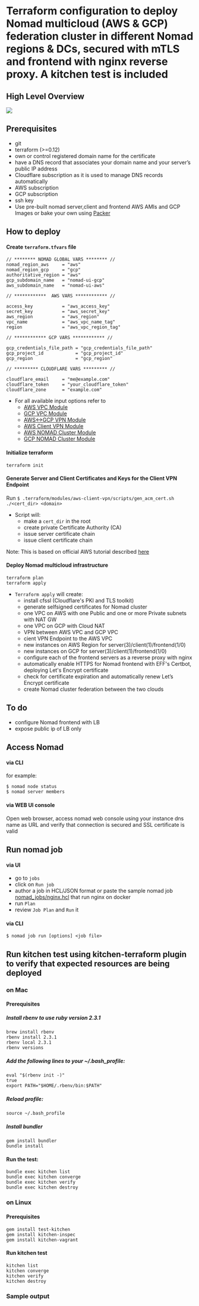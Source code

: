 # Terraform configuration to deploy Nomad multicloud (AWS & GCP) federation cluster in different Nomad regions & DCs, secured with mTLS and frontend with nginx reverse proxy. A kitchen test is included

## High Level Overview

<img src="diagrams/nomad-multicloud.png" />

## Prerequisites

- git
- terraform (>=0.12)
- own or control registered domain name for the certificate 
- have a DNS record that associates your domain name and your server’s public IP address
- Cloudflare subscription as it is used to manage DNS records automatically
- AWS subscription
- GCP subscription
- ssh key
- Use pre-built nomad server,client and frontend AWS AMIs and GCP Images or bake your own using [Packer](https://www.packer.io)

## How to deploy

#### Create `terraform.tfvars` file

```
// ******** NOMAD GLOBAL VARS ******** //
nomad_region_aws     = "aws"
nomad_region_gcp     = "gcp"
authoritative_region = "aws"
gcp_subdomain_name   = "nomad-ui-gcp"
aws_subdomain_name   = "nomad-ui-aws"

// ************  AWS VARS ************ //

access_key           = "aws_access_key"
secret_key           = "aws_secret_key"
aws_region           = "aws_region"
vpc_name             = "aws_vpc_name_tag"
region               = "aws_vpc_region_tag"

// ************ GCP VARS ************ //

gcp_credentials_file_path = "gcp_credentials_file_path"
gcp_project_id            = "gcp_project_id"
gcp_region                = "gcp_region"

// ********* CLOUDFLARE VARS ********* //

cloudflare_email     = "me@example.com"
cloudflare_token     = "your_cloudflare_token"
cloudflare_zone      = "example.com"

```

- For all available input options refer to
  - [AWS VPC Module](https://github.com/achuchulev/terraform-aws-vpc-natgw)
  - [GCP VPC Module](https://github.com/achuchulev/terraform-gcp-vpc)
  - [AWS<->GCP VPN Module](https://github.com/achuchulev/terraform-aws-gcp-vpn)
  - [AWS Client VPN Module](https://github.com/achuchulev/terraform-aws-client-vpn-endpoint)
  - [AWS NOMAD Cluster Module](https://github.com/achuchulev/terraform-aws-nomad)
  - [GCP NOMAD Cluster Module](https://github.com/achuchulev/terraform-gcp-nomad)

#### Initialize terraform

```
terraform init
```

#### Generate Server and Client Certificates and Keys for the Client VPN Endpoint

Run `$ .terraform/modules/aws-client-vpn/scripts/gen_acm_cert.sh ./<cert_dir> <domain>`

- Script will:
  - make a `cert_dir` in the root
  - create private Certificate Authority (CA)
  - issue server certificate chain
  - issue client certificate chain
  
Note: This is based on official AWS tutorial described [here](https://docs.aws.amazon.com/vpn/latest/clientvpn-admin/authentication-authorization.html#mutual)

#### Deploy Nomad multicloud infrastructure

```
terraform plan
terraform apply
```

- `Terraform apply` will create:
  - install cfssl (Cloudflare's PKI and TLS toolkit)
  - generate selfsigned certificates for Nomad cluster
  - one VPC on AWS with one Public and one or more Private subnets with NAT GW
  - one VPC on GCP with Cloud NAT
  - VPN between AWS VPC and GCP VPC
  - cient VPN Endpoint to the AWS VPC
  - new instances on AWS Region for server(3)/client(1)/frontend(1/0)
  - new instances on GCP for server(3)/client(1)/frontend(1/0)
  - configure each of the frontend servers as a reverse proxy with nginx
  - automatically enable HTTPS for Nomad frontend with EFF's Certbot, deploying Let's Encrypt certificate
  - check for certificate expiration and automatically renew Let’s Encrypt certificate
  - create Nomad cluster federation between the two clouds
  
## To do

 - configure Nomad frontend with LB
 - expose public ip of LB only
  
## Access Nomad

#### via CLI

for example:

```
$ nomad node status
$ nomad server members
```

#### via WEB UI console

Open web browser, access nomad web console using your instance dns name as URL and verify that 
connection is secured and SSL certificate is valid  

## Run nomad job

#### via UI

- go to `jobs`
- click on `Run job`
- author a job in HCL/JSON format or paste the sample nomad job [nomad_jobs/nginx.hcl](https://github.com/achuchulev/terraform-aws-nomad-1dc-1region/blob/master/nomad_jobs/nginx.hcl) that run nginx on docker
- run `Plan`
- review `Job Plan` and `Run` it

#### via CLI

```
$ nomad job run [options] <job file>
```

## Run kitchen test using kitchen-terraform plugin to verify that expected resources are being deployed   

### on Mac

#### Prerequisites

##### Install rbenv to use ruby version 2.3.1

```
brew install rbenv
rbenv install 2.3.1
rbenv local 2.3.1
rbenv versions
```

##### Add the following lines to your ~/.bash_profile:

```
eval "$(rbenv init -)"
true
export PATH="$HOME/.rbenv/bin:$PATH"
```

##### Reload profile: 

`source ~/.bash_profile`

##### Install bundler

```
gem install bundler
bundle install
```

#### Run the test: 

```
bundle exec kitchen list
bundle exec kitchen converge
bundle exec kitchen verify
bundle exec kitchen destroy
```

### on Linux

#### Prerequisites

```
gem install test-kitchen
gem install kitchen-inspec
gem install kitchen-vagrant
```

#### Run kitchen test 

```
kitchen list
kitchen converge
kitchen verify
kitchen destroy
```

### Sample output

```
```
